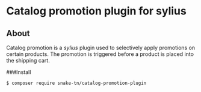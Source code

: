 # Catalog promotion plugin for sylius #

## About ##
Catalog promotion is a *sylius* plugin used to selectively apply promotions on certain products.
The promotion is triggered before a product is placed into the shipping cart.

###Install
```bash
$ composer require snake-tn/catalog-promotion-plugin

```


